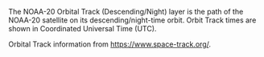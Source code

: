 The NOAA-20 Orbital Track (Descending/Night) layer is the path of the NOAA-20 satellite on its descending/night-time orbit. Orbit Track times are shown in Coordinated Universal Time (UTC).

Orbital Track information from <https://www.space-track.org/>.
